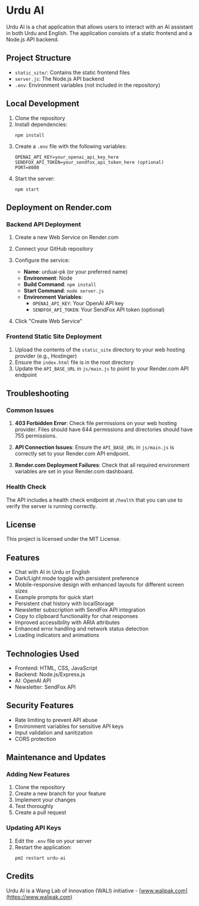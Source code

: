 # Urdu AI

Urdu AI is a chat application that allows users to interact with an AI assistant in both Urdu and English. The application consists of a static frontend and a Node.js API backend.

## Project Structure

- `static_site/`: Contains the static frontend files
- `server.js`: The Node.js API backend
- `.env`: Environment variables (not included in the repository)

## Local Development

1. Clone the repository
2. Install dependencies:
   ```
   npm install
   ```
3. Create a `.env` file with the following variables:
   ```
   OPENAI_API_KEY=your_openai_api_key_here
   SENDFOX_API_TOKEN=your_sendfox_api_token_here (optional)
   PORT=8080
   ```
4. Start the server:
   ```
   npm start
   ```

## Deployment on Render.com

### Backend API Deployment

1. Create a new Web Service on Render.com
2. Connect your GitHub repository
3. Configure the service:
   - **Name**: urduai-pk (or your preferred name)
   - **Environment**: Node
   - **Build Command**: `npm install`
   - **Start Command**: `node server.js`
   - **Environment Variables**:
     - `OPENAI_API_KEY`: Your OpenAI API key
     - `SENDFOX_API_TOKEN`: Your SendFox API token (optional)

4. Click "Create Web Service"

### Frontend Static Site Deployment

1. Upload the contents of the `static_site` directory to your web hosting provider (e.g., Hostinger)
2. Ensure the `index.html` file is in the root directory
3. Update the `API_BASE_URL` in `js/main.js` to point to your Render.com API endpoint

## Troubleshooting

### Common Issues

1. **403 Forbidden Error**: Check file permissions on your web hosting provider. Files should have 644 permissions and directories should have 755 permissions.

2. **API Connection Issues**: Ensure the `API_BASE_URL` in `js/main.js` is correctly set to your Render.com API endpoint.

3. **Render.com Deployment Failures**: Check that all required environment variables are set in your Render.com dashboard.

### Health Check

The API includes a health check endpoint at `/health` that you can use to verify the server is running correctly.

## License

This project is licensed under the MIT License.

## Features

- Chat with AI in Urdu or English
- Dark/Light mode toggle with persistent preference
- Mobile-responsive design with enhanced layouts for different screen sizes
- Example prompts for quick start
- Persistent chat history with localStorage
- Newsletter subscription with SendFox API integration
- Copy to clipboard functionality for chat responses
- Improved accessibility with ARIA attributes
- Enhanced error handling and network status detection
- Loading indicators and animations

## Technologies Used

- Frontend: HTML, CSS, JavaScript
- Backend: Node.js/Express.js
- AI: OpenAI API
- Newsletter: SendFox API

## Security Features

- Rate limiting to prevent API abuse
- Environment variables for sensitive API keys
- Input validation and sanitization
- CORS protection

## Maintenance and Updates

### Adding New Features

1. Clone the repository
2. Create a new branch for your feature
3. Implement your changes
4. Test thoroughly
5. Create a pull request

### Updating API Keys

1. Edit the `.env` file on your server
2. Restart the application:
   ```
   pm2 restart urdu-ai
   ```

## Credits

Urdu AI is a Wang Lab of Innovation (WALI) initiative - [www.walipak.com](https://www.walipak.com) 